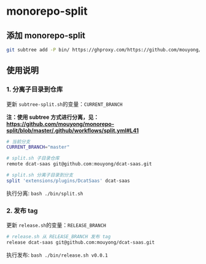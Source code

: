# monorepo-split

## 添加 monorepo-split

```bash
git subtree add -P bin/ https://ghproxy.com/https://github.com/mouyong/monorepo-split.git master
```

## 使用说明

### 1. 分离子目录到仓库

更新 `subtree-split.sh`的变量：`CURRENT_BRANCH`

**注：使用 subtree 方式进行分离，见：https://github.com/mouyong/monorepo-split/blob/master/.github/workflows/split.yml#L41**

```bash
# 当前分支
CURRENT_BRANCH="master"

# split.sh 子目录仓库
remote dcat-saas git@github.com:mouyong/dcat-saas.git

# split.sh 分离子目录到分支
split 'extensions/plugins/DcatSaas' dcat-saas
```

执行分离: `bash ./bin/split.sh`


### 2. 发布 tag

更新 `release.sh`的变量：`RELEASE_BRANCH`
```bash
# release.sh 从 RELEASE_BRANCH 发布 tag
release dcat-saas git@github.com:mouyong/dcat-saas.git
```

执行发布: `bash ./bin/release.sh v0.0.1`

